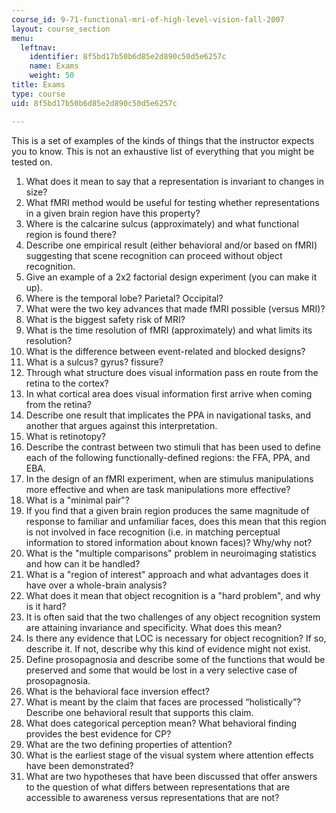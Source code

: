 ```yaml
---
course_id: 9-71-functional-mri-of-high-level-vision-fall-2007
layout: course_section
menu:
  leftnav:
    identifier: 8f5bd17b50b6d85e2d890c50d5e6257c
    name: Exams
    weight: 50
title: Exams
type: course
uid: 8f5bd17b50b6d85e2d890c50d5e6257c

---
```


This is a set of examples of the kinds of things that the instructor expects you to know. This is not an exhaustive list of everything that you might be tested on.

1.  What does it mean to say that a representation is invariant to changes in size?
2.  What fMRI method would be useful for testing whether representations in a given brain region have this property?
3.  Where is the calcarine sulcus (approximately) and what functional region is found there?
4.  Describe one empirical result (either behavioral and/or based on fMRI) suggesting that scene recognition can proceed without object recognition.
5.  Give an example of a 2x2 factorial design experiment (you can make it up).
6.  Where is the temporal lobe? Parietal? Occipital?
7.  What were the two key advances that made fMRI possible (versus MRI)?
8.  What is the biggest safety risk of MRI?
9.  What is the time resolution of fMRI (approximately) and what limits its resolution?
10.  What is the difference between event-related and blocked designs?
11.  What is a sulcus? gyrus? fissure?
12.  Through what structure does visual information pass en route from the retina to the cortex?
13.  In what cortical area does visual information first arrive when coming from the retina?
14.  Describe one result that implicates the PPA in navigational tasks, and another that argues against this interpretation.
15.  What is retinotopy?
16.  Describe the contrast between two stimuli that has been used to define each of the following functionally-defined regions: the FFA, PPA, and EBA.
17.  In the design of an fMRI experiment, when are stimulus manipulations more effective and when are task manipulations more effective?
18.  What is a "minimal pair"?
19.  If you find that a given brain region produces the same magnitude of response to familiar and unfamiliar faces, does this mean that this region is not involved in face recognition (i.e. in matching perceptual information to stored information about known faces)? Why/why not?
20.  What is the "multiple comparisons" problem in neuroimaging statistics and how can it be handled?
21.  What is a "region of interest" approach and what advantages does it have over a whole-brain analysis?
22.  What does it mean that object recognition is a "hard problem", and why is it hard?
23.  It is often said that the two challenges of any object recognition system are attaining invariance and specificity. What does this mean?
24.  Is there any evidence that LOC is necessary for object recognition? If so, describe it. If not, describe why this kind of evidence might not exist.
25.  Define prosopagnosia and describe some of the functions that would be preserved and some that would be lost in a very selective case of prosopagnosia.
26.  What is the behavioral face inversion effect?
27.  What is meant by the claim that faces are processed “holistically”? Describe one behavioral result that supports this claim.
28.  What does categorical perception mean? What behavioral finding provides the best evidence for CP?
29.  What are the two defining properties of attention?
30.  What is the earliest stage of the visual system where attention effects have been demonstrated?
31.  What are two hypotheses that have been discussed that offer answers to the question of what differs between representations that are accessible to awareness versus representations that are not?